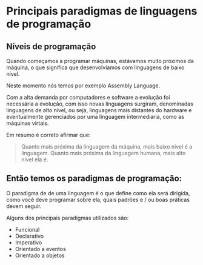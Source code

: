# Principais paradigmas de linguagens de programação

## Níveis de programação

Quando começamos a programar máquinas, estávamos muito próximos da máquina, o que significa que desenvolvíamos com linguagens de baixo nível.

Neste momento nós temos por exemplo Assembly Language.

Com a alta demanda por computadores e software a evolução foi necessária a evolução, com isso novas linguagens surgiram, denominadas linguagens de alto nível, ou seja, linguagens mais distantes do hardware e eventualmente gerenciados por uma linguagem intermediaria, como as máquinas virtais.

Em resumo é correto afirmar que:

> Quanto mais próxima da linguagem da máquina, mais baixo nível é a linguagem. Quanto mais próxima da linguagem humana, mais alto nível ela é.


## Então temos os paradigmas de programação:

O paradigma de de uma linguagem é o que define como ela será dirigida, como você deve programar sobre ela, quais padrões e / ou  boas práticas devem seguir.

Alguns dos principais paradigmas utilizados são:

- Funcional
- Declarativo
- Imperativo
- Orientado a eventos
- Orientado a objetos


